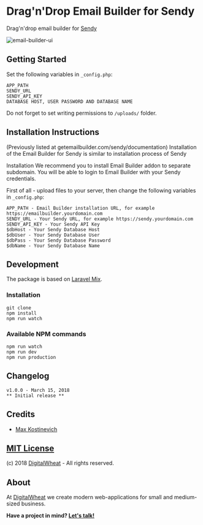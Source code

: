 # Drag'n'Drop Email Builder for Sendy

Drag'n'drop email builder for [Sendy](https://sendy.co)

![email-builder-ui](https://user-images.githubusercontent.com/10295466/37458623-a03b9c4c-2856-11e8-9061-c8e126937729.png)

## Getting Started
Set the following variables in ```_config.php```: 
```
APP_PATH
SENDY_URL
SENDY_API_KEY
DATABASE HOST, USER PASSWORD AND DATABASE NAME 
```
Do not forget to set writing permissions to ```/uploads/``` folder.


## Installation Instructions
(Previously listed at getemailbuilder.com/sendy/documentation)
Installation of the Email Builder for Sendy is similar to installation process of Sendy

Installation
We recommend you to install Email Builder addon to separate subdomain. You will be able to login to Email Builder with your Sendy credentials.

First of all - upload files to your server, then change the following variables in ```_config.php```:
```
APP_PATH - Email Builder installation URL, for example https://emailbuilder.yourdomain.com
SENDY_URL - Your Sendy URL, for example https://sendy.yourdomain.com
SENDY_API_KEY - Your Sendy API Key
$dbHost - Your Sendy Database Host
$dbUser - Your Sendy Database User
$dbPass - Your Sendy Database Password
$dbName - Your Sendy Database Name
```

## Development
The package is based on [Laravel Mix](https://github.com/JeffreyWay/laravel-mix).
### Installation
```
git clone
npm install
npm run watch
```
### Available NPM commands
```
npm run watch
npm run dev
npm run production
```

## Changelog
```
v1.0.0 - March 15, 2018
** Initial release **
```

## Credits
- [Max Kostinevich](https://maxkostinevich.com)

## [MIT License](https://opensource.org/licenses/MIT)
(c) 2018  [DigitalWheat](https://digitalwheat.com) - All rights reserved.

## About
At [DigitalWheat](https://digitalwheat.com) we create modern web-applications for small and medium-sized business. 

**Have a project in mind? [Let's talk!](https://digitalwheat.com/get-quote)**
